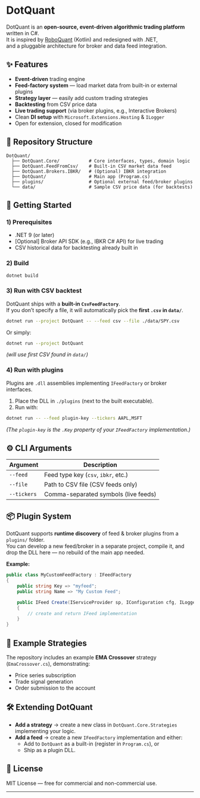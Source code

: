 # DotQuant

DotQuant is an **open-source, event-driven algorithmic trading platform** written in C#.  
It is inspired by [RoboQuant](https://roboquant.org/) (Kotlin) and redesigned with .NET,  
and a pluggable architecture for broker and data feed integration.

## ✨ Features
- **Event-driven** trading engine
- **Feed-factory system** — load market data from built-in or external plugins
- **Strategy layer** — easily add custom trading strategies
- **Backtesting** from CSV price data
- **Live trading support** (via broker plugins, e.g., Interactive Brokers)
- Clean **DI setup** with `Microsoft.Extensions.Hosting` & `ILogger`
- Open for extension, closed for modification

## 📂 Repository Structure
```
DotQuant/
  ├── DotQuant.Core/           # Core interfaces, types, domain logic
  ├── DotQuant.FeedFromCsv/    # Built-in CSV market data feed
  ├── DotQuant.Brokers.IBKR/   # (Optional) IBKR integration
  ├── DotQuant/                # Main app (Program.cs)
  ├── plugins/                 # Optional external feed/broker plugins
  └── data/                    # Sample CSV price data (for backtests)
```

## 🚀 Getting Started

### 1) Prerequisites
- .NET 9 (or later)
- [Optional] Broker API SDK (e.g., IBKR C# API) for live trading
- CSV historical data for backtesting already built in

### 2) Build
```bash
dotnet build
```

### 3) Run with CSV backtest
DotQuant ships with a **built-in `CsvFeedFactory`**.  
If you don’t specify a file, it will automatically pick the **first `.csv` in `data/`**.

```bash
dotnet run --project DotQuant -- --feed csv --file ./data/SPY.csv
```

Or simply:
```bash
dotnet run --project DotQuant
```
*(will use first CSV found in `data/`)*

### 4) Run with plugins
Plugins are `.dll` assemblies implementing `IFeedFactory` or broker interfaces.

1. Place the DLL in `./plugins` (next to the built executable).
2. Run with:
```bash
dotnet run -- --feed plugin-key --tickers AAPL,MSFT
```
*(The `plugin-key` is the `.Key` property of your `IFeedFactory` implementation.)*

## ⚙️ CLI Arguments

| Argument       | Description |
|----------------|-------------|
| `--feed`       | Feed type key (`csv`, `ibkr`, etc.) |
| `--file`       | Path to CSV file (CSV feeds only) |
| `--tickers`    | Comma-separated symbols (live feeds) |

## 📦 Plugin System
DotQuant supports **runtime discovery** of feed & broker plugins from a `plugins/` folder.  
You can develop a new feed/broker in a separate project, compile it, and drop the DLL here — no rebuild of the main app needed.

**Example:**
```csharp
public class MyCustomFeedFactory : IFeedFactory
{
    public string Key => "myfeed";
    public string Name => "My Custom Feed";

    public IFeed Create(IServiceProvider sp, IConfiguration cfg, ILogger logger, IDictionary<string, string?> args)
    {
        // create and return IFeed implementation
    }
}
```

## 🧪 Example Strategies
The repository includes an example **EMA Crossover** strategy (`EmaCrossover.cs`), demonstrating:
- Price series subscription
- Trade signal generation
- Order submission to the account

## 🛠 Extending DotQuant
- **Add a strategy** → create a new class in `DotQuant.Core.Strategies` implementing your logic.
- **Add a feed** → create a new `IFeedFactory` implementation and either:
  - Add to `DotQuant` as a built-in (register in `Program.cs`), or
  - Ship as a plugin DLL.

## 📜 License
MIT License — free for commercial and non-commercial use.

---
